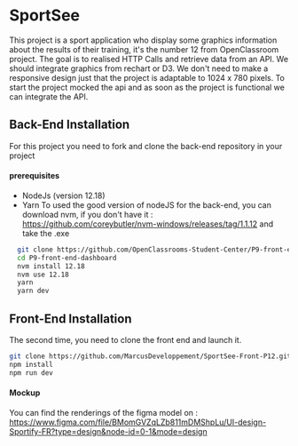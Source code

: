 
# SportSee

This project is a sport application who display some graphics information about the results of their training, it's the number 12 from OpenClassroom project. The goal is to realised HTTP Calls and retrieve data from an API.
We should integrate graphics from rechart or D3. We don't need to make a responsive design just that the project is adaptable to 1024 x 780 pixels. 
To start the project mocked the api and as soon as the project is functional we can integrate the API.



##  Back-End Installation

For this project you need to fork and clone the back-end repository in your project 
#### prerequisites
- NodeJs (version 12.18)
- Yarn
To used the good version of nodeJS for the back-end, you can download nvm, if you don't have it : https://github.com/coreybutler/nvm-windows/releases/tag/1.1.12 and take the .exe
```bash
  git clone https://github.com/OpenClassrooms-Student-Center/P9-front-end-dashboard.git
  cd P9-front-end-dashboard
  nvm install 12.18
  nvm use 12.18
  yarn
  yarn dev 

```
## Front-End Installation
The second time, you need to clone the front end and launch it.
```bash
git clone https://github.com/MarcusDeveloppement/SportSee-Front-P12.git
npm install
npm run dev
```
#### Mockup
You can find the renderings of the figma model on : https://www.figma.com/file/BMomGVZqLZb811mDMShpLu/UI-design-Sportify-FR?type=design&node-id=0-1&mode=design
